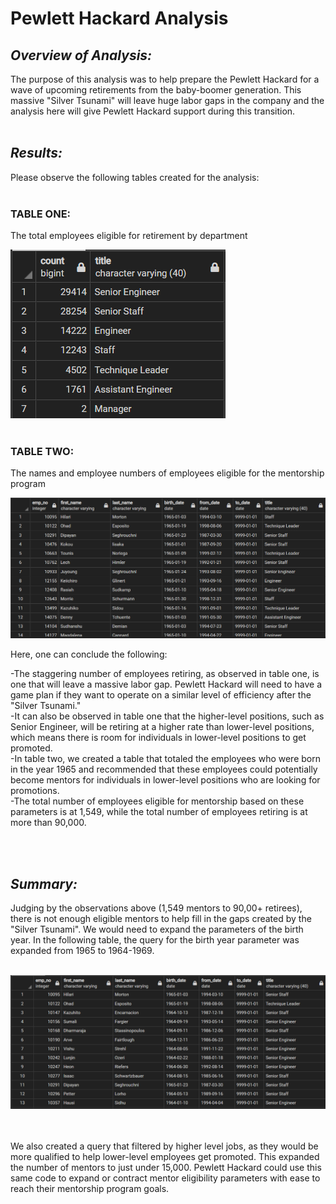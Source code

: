 # **Pewlett Hackard Analysis**
## ***Overview of Analysis:***
The purpose of this analysis was to help prepare the Pewlett Hackard for a wave of upcoming retirements from the baby-boomer generation. This massive "Silver Tsunami" will leave huge labor gaps in the company and the analysis here will give Pewlett Hackard support during this transition. 
<br/><br/>

## ***Results:***
Please observe the following tables created for the analysis: 
<br/><br/>
### **TABLE ONE:**
The total employees eligible for retirement by department  

![retiring_titles.png](Resources/retiring_titles.png)
<br/><br/>
### **TABLE TWO:** 
The names and employee numbers of employees eligible for the mentorship program  

![mentorship_eligibility.png](Resources/mentorship_eligibility.png)

Here, one can conclude the following: 

-The staggering number of employees retiring, as observed in table one, is one that will leave a massive labor gap. Pewlett Hackard will need to have a game plan if they want to operate on a similar level of efficiency after the "Silver Tsunami."<br/>
-It can also be observed in table one that the higher-level positions, such as Senior Engineer, will be retiring at a higher rate than lower-level positions, which means there is room for individuals in lower-level positions to get promoted. <br/>
-In table two, we created a table that totaled the employees who were born in the year 1965 and recommended that these employees could potentially become mentors for individuals in lower-level positions who are looking for promotions. <br/>
-The total number of employees eligible for mentorship based on these parameters is at 1,549, while the total number of employees retiring is at more than 90,000. <br/>

<br/><br/>

## ***Summary:***

Judging by the observations above (1,549 mentors to 90,00+ retirees), there is not enough eligible mentors to help fill in the gaps created by the "Silver Tsunami". We would need to expand the parameters of the birth year. 
In the following table, the query for the birth year parameter was expanded from 1965 to 1964-1969. 
<br/><br/>

![mentorship_expanded.png](Resources/mentorship_expanded.png)

<br/><br/>
We also created a query that filtered by higher level jobs, as they would be more qualified to help lower-level employees get promoted. 
This expanded the number of mentors to just under 15,000. Pewlett Hackard could use this same code to expand or contract mentor eligibility parameters with ease to reach their mentorship program goals.

